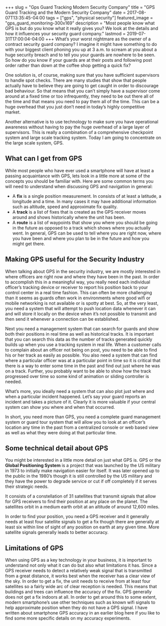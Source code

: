 +++
slug = "Gps Guard Tracking Modern Security Company"
title =  "GPS Guard Tracking and the Modern Security Company"
date = 2017-08-07T13:35:45-04:00
tags = ["gps", "physical security"]
featured_image = "gps_guard_monitoring-300x169"
description = "Most people know what GPS is but do you know what it really gives you?  We look at the details and how it influences your security guard company."
lastmod = 2019-07-31T17:00:04-04:00
+++
What’s your worst nightmare as the owner of a contract security guard company?  I imagine it might have something to do with your biggest client phoning you up at 3 a.m. to scream at you about a huge security breach and to tell you your guards are nowhere to be seen.  So how do you know if your guards are at their posts and following post order rather than down at the coffee shop getting a quick fix?



One solution is, of course, making sure that you have sufficient supervisors to handle spot checks.  There are many studies that show that people actually have to believe they are going to get caught in order to discourage bad behaviour.   So that means that you can’t simply have a supervisor come around at a fixed time or too infrequently, they need to be out there all of the time and that means you need to pay them all of the time.  This can be a huge overhead that you just don’t need in today’s highly competitive market.



Another alternative is to use technology to make sure you have operational awareness without having to pay the huge overhead of a large layer of supervisors.  This is really a combination of a comprehensive checkpoint system and large scale tracking system.   Today I am going to concentrate on the large scale system, GPS.



## What can I get from GPS
While most people who have ever used a smartphone will have at least a passing acquaintance with GPS, lets look in a little more at some of the concepts you should be familiar with.  Here are some common terms you will need to understand when discussing GPS and navigation in general:  

* A **fix** is a single position measurement.  In consists of at least a latitude, a longitude and a time.  In many cases it may have additional information such as altitude, speed and approximate fix quality.
* A **track** is a list of fixes that is created as the GPS receiver moves around and shows historically where the unit has been.
* A **route** is a list of waypoints that show you where you should be going in the future as opposed to a track which shows where you actually went.
In general, GPS can be used to tell where you are right now, where you have been and where you plan to be in the future and how you might get there.



## Making GPS useful for the Security Industry
When talking about GPS in the security industry, we are mostly interested in where officers are right now and where they have been in the past.  In order to accomplish this in a meaningful way, you really need each individual officer’s tracking device or receiver to report his position back to your control center in a real time fashion.  This can often be more challenging than it seems as guards often work in environments where good wifi or mobile networking is not available or is spotty at best.  So, at the very least, you need a system that will attempt to push location data whenever it can and will store it locally on the device when it’s not possible to transmit and then send it whenever a connection can be established.



Next you need a management system that can search for guards and show both their positions in real time as well as historical tracks.  It is important that you can search this data as the number of tracks generated quickly builds up when you use a tracking system in real life.  When a customer calls to complain about an officer not being on post, you need to be able to find his or her track as easily as possible.   You also need a system that can find where a particular officer was at a particular point in time so it is critical that there is a way to enter some time in the past and find out just where he was on a track.  Further, you probably want to be able to show how the track progressed over time so some kind of animation or sliding controller is needed.



What’s more, you ideally need a system that can also plot just where and when a particular incident happened.  Let’s say your guard reports an incident and takes a picture of it.  Clearly it is more valuable if your central system can show you where and when that occurred.   



In short, you need more than GPS, you need a complete guard management system or guard tour system that will allow you to look at an officer’s location any time in the past from a centralized console or web based view as well as what they were doing at that particular time.

## Some technical detail about GPS
You might be interested in a little more detail on just what GPS is.  GPS or the **Global Positioning System** is a project that was launched by the US military in 1973 to initially make navigation easier for itself.  It was later opened up to the public in the 1980’s though it is still controlled by the US military and they have the power to degrade service or cut if off completely if it serves their strategic needs.  



It consists of a constellation of 31 satellites that transmit signals that allow for GPS receivers to find their position at any place on the planet.  The satellites orbit in a medium earth orbit at an altitude of around 12,600 miles.  



In order to find your position, you need a GPS receiver and it generally needs at least four satellite signals to get a fix though there are generally at least six within line of sight of any position on earth at any given time.  More satellite signals generally leads to better accuracy.



## Limitations of GPS
When using GPS as a key technology in your business, it is important to understand not only what it can do but also what limitations it has.  Since a GPS receiver needs to detect a relatively weak signal that is transmitted from a great distance, it works best when the receiver has a clear view of the sky.  In order to get a fix, the unit needs to receive from at least four satellites so a fairly wide arc of clear reception is needed.  This means that buildings and trees can influence the accuracy of the fix.  GPS generally does not get a fix indoors at all.  In order to get around this to some extent, modern smartphone’s use other techniques such as known wifi signals to help approximate position when they do not have a GPS signal.  I have written about smartphone GPS accuracy in an earlier blog here if you like to find some more specific details on my accuracy experiments.
